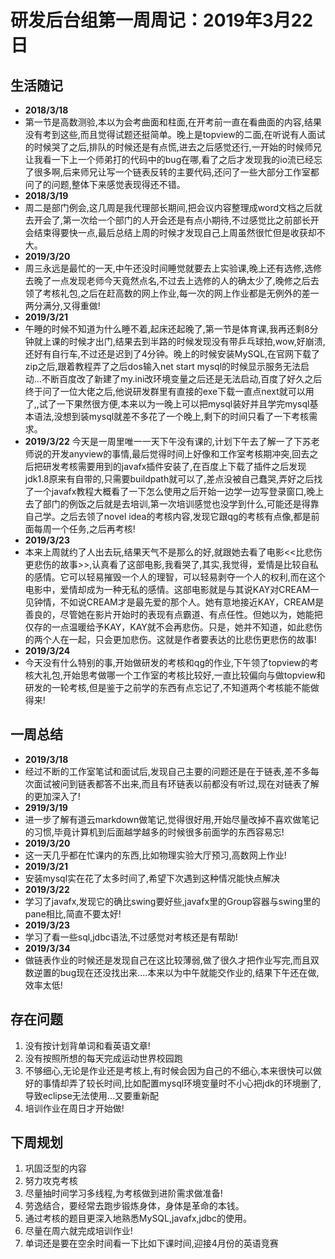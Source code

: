 # 研发后台组第一周周记：2019年3月22日

## 生活随记
- **2018/3/18**
-  第一节是高数测验,本以为会考曲面和柱面,在开考前一直在看曲面的内容,结果没有考到这些,而且觉得试题还挺简单。晚上是topview的二面,在听说有人面试的时候哭了之后,排队的时候还是有点慌,进去之后感觉还行,一开始的时候师兄让我看一下上一个师弟打的代码中的bug在哪,看了之后才发现我的io流已经忘了很多啊,后来师兄让写一个链表反转的主要代码,还问了一些大部分工作室都问了的问题,整体下来感觉表现得还不错。
- **2018/3/19**
- 周二是部门例会,这几周是我代理部长期间,把会议内容整理成word文档之后就去开会了,第一次给一个部门的人开会还是有点小期待,不过感觉比之前部长开会结束得要快一点,最后总结上周的时候才发现自己上周虽然很忙但是收获却不大。
- **2019/3/20**
- 周三永远是最忙的一天,中午还没时间睡觉就要去上实验课,晚上还有选修,选修去晚了一点发现老师今天竟然点名,不过去上选修的人的确太少了,晚修之后去领了考核礼包,之后在赶高数的网上作业,每一次的网上作业都是无例外的差一两分满分,又得重做!
- **2019/3/21**
- 午睡的时候不知道为什么睡不着,起床还起晚了,第一节是体育课,我再还剩8分钟就上课的时候才出门,结果去到半路的时候发现没有带乒乓球拍,wow,好崩溃,还好有自行车,不过还是迟到了4分钟。晚上的时候安装MySQL,在官网下载了zip之后,跟着教程弄了之后dos输入net start mysql的时候显示服务无法启动...不断百度改了新建了my.ini改环境变量之后还是无法启动,百度了好久之后终于问了一位大佬之后,他说研发群里有直接的exe下载一直点next就可以用了,,试了一下果然很方便,本来以为一晚上可以把mysql装好并且学完mysql基本语法,没想到装mysql就差不多花了一个晚上,剩下的时间只看了一下考核需求。
- **2019/3/22**
今天是一周里唯一一天下午没有课的,计划下午去了解一了下苏老师说的开发anyview的事情,最后觉得时间上好像和工作室考核期冲突,回去之后把研发考核需要用到的javafx插件安装了,在百度上下载了插件之后发现jdk1.8原来有自带的,只需要buildpath就可以了,差点没被自己蠢哭,弄好之后找了一个javafx教程大概看了一下怎么使用之后开始一边学一边写登录窗口,晚上去了部门的例饭之后就是去培训,第一次培训感觉也没学到什么,可能还是得靠自己学。之后去领了novel idea的考核内容,发现它跟qg的考核有点像,都是前面每周一个任务,之后再考核!
- **2019/3/23**
- 本来上周就约了人出去玩,结果天气不是那么的好,就跟她去看了电影<<比悲伤更悲伤的故事>>,认真看了这部电影,我看哭了,其实,我觉得，爱情是比较自私的感情。它可以轻易摧毁一个人的理智，可以轻易剥夺一个人的权利,而在这个电影中，爱情却成为一种无私的感情。这部电影就是与其说KAY对CREAM一见钟情，不如说CREAM才是最先爱的那个人。她有意地接近KAY，CREAM是善良的，尽管她在影片开始时的表现有点霸道、有点任性。但她以为，她能把仅存的一点温暖给予KAY，KAY就不会再悲伤。只是，她并不知道，如此悲伤的两个人在一起，只会更加悲伤。这就是作者要表达的比悲伤更悲伤的故事!
- **2019/3/24**
- 今天没有什么特别的事,开始做研发的考核和qg的作业,下午领了topview的考核大礼包,开始思考做哪一个工作室的考核比较好,一直比较偏向与做topview和研发的一轮考核,但是鉴于之前学的东西有点忘记了,不知道两个考核能不能做得来!
 
## 一周总结
- **2019/3/18**
-  经过不断的工作室笔试和面试后,发现自己主要的问题还是在于链表,差不多每次面试被问到链表都答不出来,而且有环链表以前都没有听过,现在对链表了解的更加深入了!
- **2919/3/19**
- 进一步了解有道云markdown做笔记,觉得很好用,开始尽量改掉不喜欢做笔记的习惯,毕竟计算机到后面越学越多的时候很多前面学的东西容易忘!
- **2019/3/20**
- 这一天几乎都在忙课内的东西,比如物理实验大厅预习,高数网上作业!
- **2019/3/21**
- 安装mysql实在花了太多时间了,希望下次遇到这种情况能快点解决
- **2019/3/22**
- 学习了javafx,发现它的确比swing要好些,javafx里的Group容器与swing里的pane相比,简直不要太好!
- **2019/3/23**
- 学习了看一些sql,jdbc语法,不过感觉对考核还是有帮助!
- **2019/3/34**
- 做链表作业的时候还是发现自己在这比较薄弱,做了很久才把作业写完,而且双数逆置的bug现在还没找出来....本来以为中午就能交作业的,结果下午还在做,效率太低!
## 存在问题
1. 没有按计划背单词和看英语文章!
2. 没有按照所想的每天完成运动世界校园跑
3. 不够细心,无论是作业还是考核上,有时候会因为自己的不细心,本来很快可以做好的事情却弄了较长时间,比如配置mysql环境变量时不小心把jdk的环境删了,导致eclipse无法使用...又要重新配
1. 培训作业在周日才开始做!
## 下周规划
1. 巩固泛型的内容
1. 努力攻克考核
1. 尽量抽时间学习多线程,为考核做到进阶需求做准备!
1. 劳逸结合，要经常去跑步锻炼身体，身体是革命的本钱。
1. 通过考核的题目更深入地熟悉MySQL,javafx,jdbc的使用。
1. 尽量在周六就完成培训作业!
2. 单词还是要在空余时间看一下比如下课时间,迎接4月份的英语竞赛
